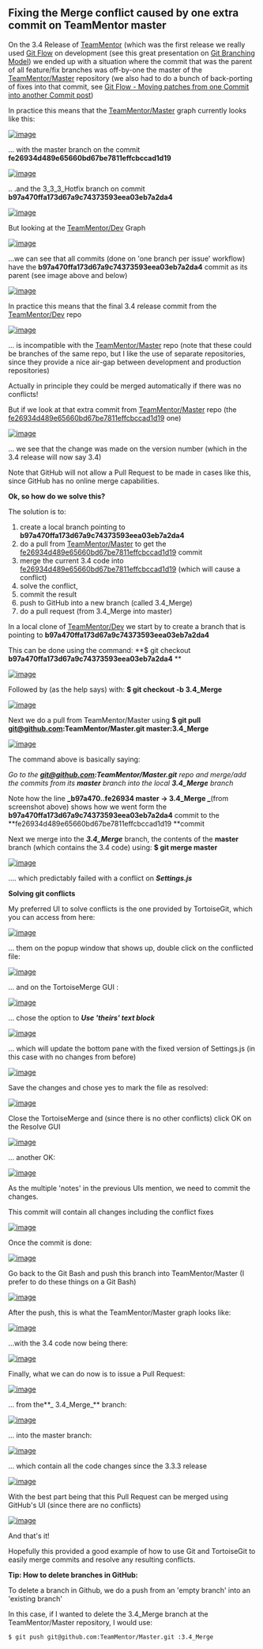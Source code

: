 ##  Fixing the Merge conflict caused by one extra commit on TeamMentor master 

On the 3.4 Release of [TeamMentor](https://teammentor.net/) (which was the first release we really used [Git Flow](http://nvie.com/posts/a-successful-git-branching-model/) on development (see this great presentation on [Git Branching Model](http://blog.diniscruz.com/2013/05/great-presentation-on-git-branching.html)) we ended up with a situation where the commit that was the parent of all feature/fix branches was off-by-one the master of the [TeamMentor/Master](https://github.com/TeamMentor/Master) repository (we also had to do a bunch of back-porting of fixes into that commit, see [Git Flow - Moving patches from one Commit into another Commit post](http://blog.diniscruz.com/2013/09/git-flow-moving-patches-from-one-commit.html))

In practice this means that the [TeamMentor/Master](https://github.com/TeamMentor/Master) graph currently looks like this:  
  
[![image](images/image_thumb_25255B4_25255D1.png)](http://lh3.ggpht.com/-TwP_Fzl0AFk/UkwmmWqhxiI/AAAAAAAAQuE/oUlPVb-Xi7U/s1600-h/image%25255B14%25255D.png)

... with the master branch on the commit **fe26934d489e65660bd67be7811effcbccad1d19**  

[![image](images/image_thumb_25255B5_25255D1.png)](http://lh6.ggpht.com/-YTarBTx-0TY/Ukwmnffgm-I/AAAAAAAAQuU/D4wjyHW1-wA/s1600-h/image%25255B17%25255D.png) 

.. .and the 3_3_3_Hotfix branch on commit **b97a470ffa173d67a9c74373593eea03eb7a2da4**  

[![image](images/image_thumb_25255B6_25255D1.png)](http://lh6.ggpht.com/-HSNVl1QGCBk/Ukwmonc_HvI/AAAAAAAAQug/bxV7DbmwEas/s1600-h/image%25255B20%25255D.png)

But looking at the [TeamMentor/Dev](https://github.com/TeamMentor/Dev/) Graph

[![image](images/image_thumb_25255B7_25255D1.png)](http://lh3.ggpht.com/-QQoUs9DHJZI/Ukwmpazlq3I/AAAAAAAAQu0/608GEa-pfyc/s1600-h/image%25255B23%25255D.png)

...we can see that all commits (done on 'one branch per issue' workflow) have the **b97a470ffa173d67a9c74373593eea03eb7a2da4** commit as its parent (see image above and below)

[![image](images/image_thumb_25255B8_25255D1.png)](http://lh3.ggpht.com/-qKl-uodo2tE/Ukwmqet13mI/AAAAAAAAQvE/_o1_PhEJ3PE/s1600-h/image%25255B26%25255D.png)

In practice this means that the final 3.4 release commit from the [TeamMentor/Dev](https://github.com/TeamMentor/Dev/) repo

[![image](images/image_thumb_25255B9_25255D1.png)](http://lh5.ggpht.com/-G9pESUKo9qc/UkwmrZKTOiI/AAAAAAAAQvU/wz0jtw4LVbI/s1600-h/image%25255B29%25255D.png)

... is incompatible with the [TeamMentor/Master](https://github.com/TeamMentor/Master) repo (note that these could be branches of the same repo, but I like the use of separate repositories, since they provide a nice air-gap between development and production repositories)

Actually in principle they could be merged automatically if there was no conflicts!

But if we look at that extra commit from [TeamMentor/Master](https://github.com/TeamMentor/Master) repo (the [fe26934d489e65660bd67be7811effcbccad1d19](https://github.com/TeamMentor/Master/commit/fe26934d489e65660bd67be7811effcbccad1d19) one)

[![image](images/image_thumb_25255B10_25255D1.png)](http://lh3.ggpht.com/-vcUyUxj5ZFA/Ukwmsh58rKI/AAAAAAAAQvk/aNTlVpxZymA/s1600-h/image%25255B32%25255D.png)

... we see that the change was made on the version number (which in the 3.4 release will now say 3.4)

Note that GitHub will not allow a Pull Request to be made in cases like this, since GitHub has no online merge capabilities.

**Ok, so how do we solve this?**  

The solution is to:  


  1. create a local branch pointing to **b97a470ffa173d67a9c74373593eea03eb7a2da4**
  2. do a pull from [TeamMentor/Master](https://github.com/TeamMentor/Master) to get the [fe26934d489e65660bd67be7811effcbccad1d19](https://github.com/TeamMentor/Master/commit/fe26934d489e65660bd67be7811effcbccad1d19) commit
  3. merge the current 3.4 code into [fe26934d489e65660bd67be7811effcbccad1d19](https://github.com/TeamMentor/Master/commit/fe26934d489e65660bd67be7811effcbccad1d19) (which will cause a conflict)
  4. solve the conflict, 
  5. commit the result
  6. push to GitHub into a new branch (called 3.4_Merge)
  7. do a pull request (from 3.4_Merge into master)

  
In a local clone of [TeamMentor/Dev](https://github.com/TeamMentor/Dev/)   we start by to create a branch that is pointing to **b97a470ffa173d67a9c74373593eea03eb7a2da4**   

This can be done using the command: **$ git checkout **b97a470ffa173d67a9c74373593eea03eb7a2da4** **  

[![image](images/image_thumb_25255B12_25255D1.png)](http://lh5.ggpht.com/-ZAwTGhwLErM/UkwmthpOiBI/AAAAAAAAQv0/NF8ob46Bxp8/s1600-h/image%25255B38%25255D.png)

Followed by (as the help says) with: **$ git checkout -b 3.4_Merge**  

[![image](images/image_thumb_25255B15_25255D1.png)](http://lh5.ggpht.com/-at7Qaj-dnPY/UkwmutoqfCI/AAAAAAAAQwA/kPY0jFMyCRs/s1600-h/image%25255B47%25255D.png)

Next we do a pull from TeamMentor/Master using **$ git pull git@github.com:TeamMentor/Master.git master:3.4_Merge**  

[![image](images/image_thumb_25255B16_25255D1.png)](http://lh5.ggpht.com/-aGtQhK0S1ek/UkwmvqmeVOI/AAAAAAAAQwU/AcNR31rDmLs/s1600-h/image%25255B50%25255D.png)

The command above is basically saying:

_Go to the **git@github.com:TeamMentor/Master.git** repo and merge/add the commits from its **master** branch into the local **3.4_Merge** branch_

Note how the line **_b97a470..fe26934  master     -> 3.4_Merge _**(from screenshot above) shows how we went form the **b97a470ffa173d67a9c74373593eea03eb7a2da4** commit to the **fe26934d489e65660bd67be7811effcbccad1d19 **commit

Next we merge into the **_3.4_Merge_** branch, the contents of the **master** branch (which contains the 3.4 code) using: **$ git merge master**  

[![image](images/image_thumb_25255B17_25255D1.png)](http://lh3.ggpht.com/-eEZenJLIRBw/UkwmwnkgX4I/AAAAAAAAQwk/LZuZnygwK-E/s1600-h/image%25255B53%25255D.png)

.... which predictably failed with a conflict on **_Settings.js_**  

**Solving git conflicts**  

My preferred UI to solve conflicts is the one provided by TortoiseGit, which you can access from here:

[![image](images/image_thumb_25255B26_25255D1.png)](http://lh6.ggpht.com/-oQ2k-lH1aCU/UkwmyJlVtbI/AAAAAAAAQw0/7lphfLyWhzk/s1600-h/image%25255B57%25255D.png)

... them on the popup window that shows up, double click on the conflicted file:

[![image](images/image_thumb_25255B27_25255D1.png)](http://lh5.ggpht.com/-OKCozpkLkd4/UkwmzR7bwyI/AAAAAAAAQxE/l5RlnYV1J2E/s1600-h/image%25255B60%25255D.png)

... and on the TortoiseMerge GUI :

[![image](images/image_thumb_25255B28_25255D1.png)](http://lh4.ggpht.com/-1Af4X_UkhkI/Ukwm0QL-WDI/AAAAAAAAQxU/GmFTRoAVJxE/s1600-h/image%25255B63%25255D.png)

... chose the option to **_Use 'theirs' text block_**  

[![image](images/image_thumb_25255B33_25255D1.png)](http://lh4.ggpht.com/-CnPnrZW4iyU/Ukwm1nV1wcI/AAAAAAAAQxk/0XVYs1EkGt0/s1600-h/image%25255B67%25255D.png)

... which will update the bottom pane with the fixed version of Settings.js (in this case with no changes from before)

[![image](images/image_thumb_25255B34_25255D1.png)](http://lh4.ggpht.com/-YkdjiVy1KiI/Ukwm27ToGLI/AAAAAAAAQx0/4d6JkAiBrFs/s1600-h/image%25255B70%25255D.png)

Save the changes and chose yes to mark the file as resolved:

[![image](images/image_thumb_25255B35_25255D1.png)](http://lh6.ggpht.com/-CbBtFPnFUWk/Ukwm4PmxXUI/AAAAAAAAQyE/CmyIIBfSjOs/s1600-h/image%25255B73%25255D.png)

Close the TortoiseMerge and (since there is no other conflicts) click OK on the Resolve GUI 

[![image](images/image_thumb_25255B36_25255D1.png)](http://lh5.ggpht.com/-CaVf20Oo1oY/Ukwm5DDwJxI/AAAAAAAAQyU/CwoKAnb3eUk/s1600-h/image%25255B76%25255D.png)

... another OK:

[![image](images/image_thumb_25255B37_25255D1.png)](http://lh3.ggpht.com/-T6MzYaFVSO0/Ukwm6OVyusI/AAAAAAAAQyk/fo7vdao-k-0/s1600-h/image%25255B79%25255D.png)

As the multiple 'notes' in the previous UIs mention, we need to commit the changes.

This commit will contain all changes including the conflict fixes

[![image](images/image_thumb_25255B39_25255D1.png)](http://lh3.ggpht.com/-_WXd3HWt7_I/Ukwm8VkFzQI/AAAAAAAAQzE/Q7pBrssuJ68/s1600-h/image%25255B85%25255D.png)

Once the commit is done:

[![image](images/image_thumb_25255B40_25255D1.png)](http://lh5.ggpht.com/-aQDfxWhNmpI/Ukwm99BBOpI/AAAAAAAAQzQ/buOHly6x4Ck/s1600-h/image%25255B88%25255D.png)

Go back to the Git Bash and push this branch into TeamMentor/Master (I prefer to do these things on a Git Bash)

[![image](images/image_thumb_25255B41_25255D1.png)](http://lh3.ggpht.com/-N-N5bxkXvco/Ukwm-hWkNTI/AAAAAAAAQzk/wke8xZYkU6A/s1600-h/image%25255B91%25255D.png)

After the push, this is what the TeamMentor/Master graph looks like:

[![image](images/image_thumb_25255B42_25255D1.png)](http://lh6.ggpht.com/-VvGMd_COknY/Ukwm_xLOfFI/AAAAAAAAQz0/7I05uSxEX4E/s1600-h/image%25255B94%25255D.png)

...with the 3.4 code now being there:

[![image](images/image_thumb_25255B43_25255D1.png)](http://lh4.ggpht.com/-nHHT6DsWs6g/UkwnA9NgFHI/AAAAAAAAQ0E/h7H7zT07wJ4/s1600-h/image%25255B97%25255D.png)

Finally, what we can do now is to issue a Pull Request:

[![image](images/image_thumb_25255B44_25255D1.png)](http://lh4.ggpht.com/-pSLnFrBLdBQ/UkwnB9ZM3iI/AAAAAAAAQ0U/IjVFYFqmr7E/s1600-h/image%25255B100%25255D.png)

... from the**_ 3.4_Merge_** branch:

[![image](images/image_thumb_25255B45_25255D1.png)](http://lh3.ggpht.com/-lga5pisjhLA/UkwnCuoATBI/AAAAAAAAQ0k/Ptw2g3_4urY/s1600-h/image%25255B103%25255D.png)

... into the master branch:

[![image](images/image_thumb_25255B46_25255D1.png)](http://lh4.ggpht.com/-8rwzT_mg4WI/UkwnD9XgDmI/AAAAAAAAQ0w/vpVJaEXNxWY/s1600-h/image%25255B106%25255D.png)

... which contain all the code changes since the 3.3.3 release

[![image](images/image_thumb_25255B47_25255D1.png)](http://lh5.ggpht.com/-i4XiUcK7nyg/UkwnE3yBnxI/AAAAAAAAQ1E/RpHNUDG_sb4/s1600-h/image%25255B109%25255D.png)

With the best part being that this Pull Request can be merged using GitHub's UI (since there are no conflicts)

[![image](images/image_thumb_25255B48_25255D1.png)](http://lh3.ggpht.com/-eSJXRh2zKbU/UkwnFzsnhaI/AAAAAAAAQ1U/FTyUD17ZbbE/s1600-h/image%25255B112%25255D.png)

And that's it!

Hopefully this provided a good example of how to use Git and TortoiseGit to easily merge commits and resolve any resulting conflicts.

  
**Tip: How to delete branches in GitHub:**  

To delete a branch in Github, we do a push from an 'empty branch' into an 'existing branch'

In this case, if I wanted to delete the 3.4_Merge branch at the TeamMentor/Master repository, I would use: 

    $ git push git@github.com:TeamMentor/Master.git :3.4_Merge
